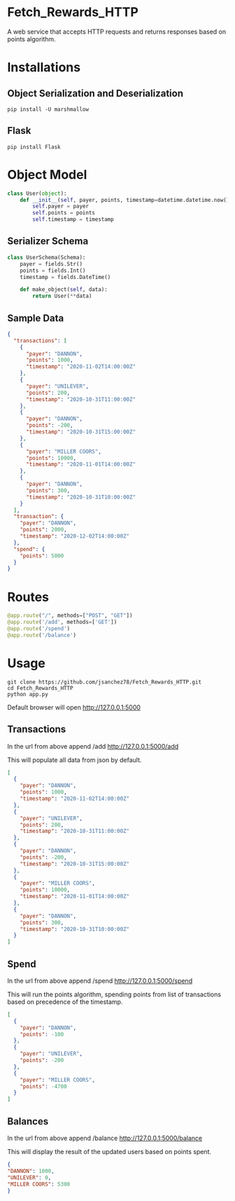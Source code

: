 # Fetch_Rewards_HTTP
A web service that accepts HTTP requests and returns responses based on points algorithm.

# Installations
## Object Serialization and Deserialization
```
pip install -U marshmallow
```
## Flask
```
pip install Flask
```
# Object Model
```python
class User(object):
    def __init__(self, payer, points, timestamp=datetime.datetime.now()):
        self.payer = payer
        self.points = points
        self.timestamp = timestamp
```
## Serializer Schema
```python
class UserSchema(Schema):
    payer = fields.Str()
    points = fields.Int()
    timestamp = fields.DateTime()

    def make_object(self, data):
        return User(**data)
```
## Sample Data
```json
{
  "transactions": [
    {
      "payer": "DANNON",
      "points": 1000,
      "timestamp": "2020-11-02T14:00:00Z"
    },
    {
      "payer": "UNILEVER",
      "points": 200,
      "timestamp": "2020-10-31T11:00:00Z"
    },
    {
      "payer": "DANNON",
      "points": -200,
      "timestamp": "2020-10-31T15:00:00Z"
    },
    {
      "payer": "MILLER COORS",
      "points": 10000,
      "timestamp": "2020-11-01T14:00:00Z"
    },
    {
      "payer": "DANNON",
      "points": 300,
      "timestamp": "2020-10-31T10:00:00Z"
    }
  ],
  "transaction": {
    "payer": "DANNON",
    "points": 2000,
    "timestamp": "2020-12-02T14:00:00Z"
  },
  "spend": {
    "points": 5000
  }
}
```
# Routes
```python
@app.route("/", methods=["POST", "GET"])
@app.route('/add', methods=['GET'])
@app.route('/spend')
@app.route('/balance')
```
# Usage
```
git clone https://github.com/jsanchez78/Fetch_Rewards_HTTP.git
cd Fetch_Rewards_HTTP
python app.py
```
Default browser will open http://127.0.0.1:5000

## Transactions
In the url from above append /add
http://127.0.0.1:5000/add

This will populate all data from json by default.

```json
[
  {
    "payer": "DANNON", 
    "points": 1000, 
    "timestamp": "2020-11-02T14:00:00Z"
  }, 
  {
    "payer": "UNILEVER", 
    "points": 200, 
    "timestamp": "2020-10-31T11:00:00Z"
  }, 
  {
    "payer": "DANNON", 
    "points": -200, 
    "timestamp": "2020-10-31T15:00:00Z"
  }, 
  {
    "payer": "MILLER COORS", 
    "points": 10000, 
    "timestamp": "2020-11-01T14:00:00Z"
  }, 
  {
    "payer": "DANNON", 
    "points": 300, 
    "timestamp": "2020-10-31T10:00:00Z"
  }
]
```

## Spend

In the url from above append /spend
http://127.0.0.1:5000/spend

This will run the points algorithm, spending points from list of transactions based on precedence of the timestamp.

```json
[
  {
    "payer": "DANNON", 
    "points": -100
  }, 
  {
    "payer": "UNILEVER", 
    "points": -200
  }, 
  {
    "payer": "MILLER COORS", 
    "points": -4700
  }
]
```
## Balances

In the url from above append /balance
http://127.0.0.1:5000/balance


This will display the result of the updated users based on points spent.

```json
{
"DANNON": 1000,
"UNILEVER": 0,
"MILLER COORS": 5300
}
```
